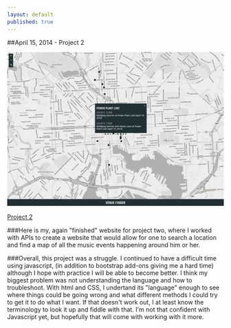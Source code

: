 ```yaml
---
layout: default
published: true
---
```


##April 15, 2014 - Project 2

![](/img/proj2.png)

[Project 2](http://kchambers245.github.io/project-02/)

###Here is my, again "finished" website for project two, where I worked with APIs to create a website that would allow for one to search a location and find a map of all the music events happening around him or her.

###Overall, this project was a struggle. I continued to have a difficult time using javascript, (in addition to bootstrap add-ons giving me a hard time) although I hope with practice I will be able to become better. I think my biggest problem was not understanding the language and how to troubleshoot. With html and CSS, I undertand its "language" enough to see where things could be going wrong and what different methods I could try to get it to do what I want. If that doesn't work out, I at least know the terminology to look it up and fiddle with that. I'm not that confident with Javascript yet, but hopefully that will come with working with it more.